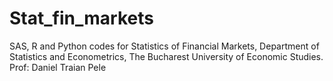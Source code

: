 # Stat_fin_markets
SAS, R and Python codes for Statistics of Financial Markets, Department of Statistics and Econometrics, The Bucharest University of Economic Studies.
Prof: Daniel Traian Pele


